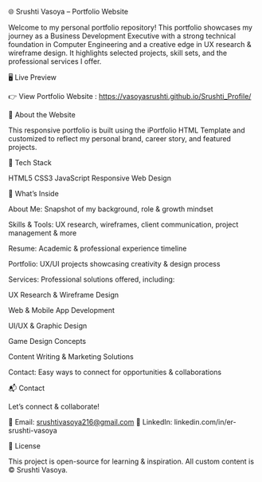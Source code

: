 🌐 Srushti Vasoya – Portfolio Website

Welcome to my personal portfolio repository!
This portfolio showcases my journey as a Business Development Executive with a strong technical foundation in Computer Engineering and a creative edge in UX research & wireframe design. It highlights selected projects, skill sets, and the professional services I offer.

🖥️ Live Preview

👉 View Portfolio Website : https://vasoyasrushti.github.io/Srushti_Profile/

📌 About the Website

This responsive portfolio is built using the iPortfolio HTML Template
 and customized to reflect my personal brand, career story, and featured projects.

🔧 Tech Stack

HTML5
CSS3
JavaScript
Responsive Web Design

💼 What’s Inside

About Me: Snapshot of my background, role & growth mindset

Skills & Tools: UX research, wireframes, client communication, project management & more

Resume: Academic & professional experience timeline

Portfolio: UX/UI projects showcasing creativity & design process

Services: Professional solutions offered, including:

UX Research & Wireframe Design

Web & Mobile App Development

UI/UX & Graphic Design

Game Design Concepts

Content Writing & Marketing Solutions

Contact: Easy ways to connect for opportunities & collaborations

📬 Contact

Let’s connect & collaborate!

📧 Email: srushtivasoya216@gmail.com
🔗 LinkedIn: linkedin.com/in/er-srushti-vasoya

🔐 License

This project is open-source for learning & inspiration. All custom content is © Srushti Vasoya.
